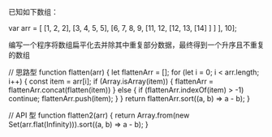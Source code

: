 已知如下数组：

var arr = [ [1, 2, 2], [3, 4, 5, 5], [6, 7, 8, 9, [11, 12, [12, 13, [14] ] ] ], 10];

编写一个程序将数组扁平化去并除其中重复部分数据，最终得到一个升序且不重复的数组




// 思路型
function flatten(arr) {
  let flattenArr = [];
  for (let i = 0; i < arr.length; i++) {
    const item = arr[i];
    if (Array.isArray(item)) {
      flattenArr = flattenArr.concat(flatten(item))
    } else {
      if (flattenArr.indexOf(item) > -1) continue;
      flattenArr.push(item);
    }
  }
  return flattenArr.sort((a, b) => a - b);
}

// API 型
function flatten2(arr) {
  return Array.from(new Set(arr.flat(Infinity))).sort((a, b) => a - b);
}
